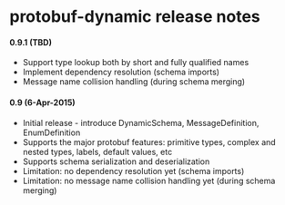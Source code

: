 protobuf-dynamic release notes
==============================

#### 0.9.1 (TBD)
* Support type lookup both by short and fully qualified names
* Implement dependency resolution (schema imports)
* Message name collision handling (during schema merging)

#### 0.9 (6-Apr-2015)
* Initial release - introduce DynamicSchema, MessageDefinition, EnumDefinition
* Supports the major protobuf features: primitive types, complex and nested types, labels, default values, etc
* Supports schema serialization and deserialization
* Limitation: no dependency resolution yet (schema imports)
* Limitation: no message name collision handling yet (during schema merging)
